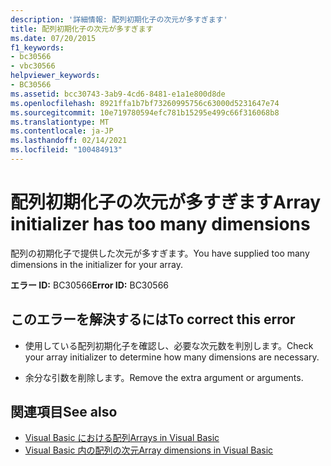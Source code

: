 ```yaml
---
description: '詳細情報: 配列初期化子の次元が多すぎます'
title: 配列初期化子の次元が多すぎます
ms.date: 07/20/2015
f1_keywords:
- bc30566
- vbc30566
helpviewer_keywords:
- BC30566
ms.assetid: bcc30743-3ab9-4cd6-8481-e1a1e800d8de
ms.openlocfilehash: 8921ffa1b7bf73260995756c63000d5231647e74
ms.sourcegitcommit: 10e719780594efc781b15295e499c66f316068b8
ms.translationtype: MT
ms.contentlocale: ja-JP
ms.lasthandoff: 02/14/2021
ms.locfileid: "100484913"
---
```

# <a name="array-initializer-has-too-many-dimensions"></a><span data-ttu-id="d6f2f-103">配列初期化子の次元が多すぎます</span><span class="sxs-lookup"><span data-stu-id="d6f2f-103">Array initializer has too many dimensions</span></span>

<span data-ttu-id="d6f2f-104">配列の初期化子で提供した次元が多すぎます。</span><span class="sxs-lookup"><span data-stu-id="d6f2f-104">You have supplied too many dimensions in the initializer for your array.</span></span>  
  
 <span data-ttu-id="d6f2f-105">**エラー ID:** BC30566</span><span class="sxs-lookup"><span data-stu-id="d6f2f-105">**Error ID:** BC30566</span></span>  
  
## <a name="to-correct-this-error"></a><span data-ttu-id="d6f2f-106">このエラーを解決するには</span><span class="sxs-lookup"><span data-stu-id="d6f2f-106">To correct this error</span></span>  
  
- <span data-ttu-id="d6f2f-107">使用している配列初期化子を確認し、必要な次元数を判別します。</span><span class="sxs-lookup"><span data-stu-id="d6f2f-107">Check your array initializer to determine how many dimensions are necessary.</span></span>  
  
- <span data-ttu-id="d6f2f-108">余分な引数を削除します。</span><span class="sxs-lookup"><span data-stu-id="d6f2f-108">Remove the extra argument or arguments.</span></span>  
  
## <a name="see-also"></a><span data-ttu-id="d6f2f-109">関連項目</span><span class="sxs-lookup"><span data-stu-id="d6f2f-109">See also</span></span>

- [<span data-ttu-id="d6f2f-110">Visual Basic における配列</span><span class="sxs-lookup"><span data-stu-id="d6f2f-110">Arrays in Visual Basic</span></span>](../programming-guide/language-features/arrays/index.md)
- [<span data-ttu-id="d6f2f-111">Visual Basic 内の配列の次元</span><span class="sxs-lookup"><span data-stu-id="d6f2f-111">Array dimensions in Visual Basic</span></span>](../programming-guide/language-features/arrays/array-dimensions.md)
